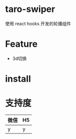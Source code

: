 # taro-swiper
使用 react hooks 开发的轮播组件
# Feature 
- 3d切换

# install 


# 支持度
|   微信 | H5    | 
|  ----  | ----  |
|   y    |  y    | 

